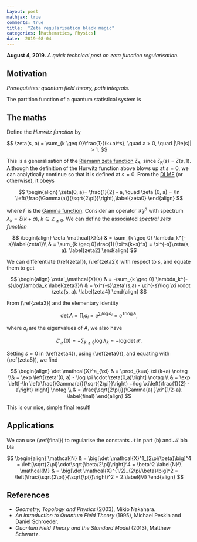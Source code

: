 ```yaml
---
Layout: post
mathjax: true
comments: true
title:  "Zeta regularisation black magic"
categories: [Mathematics, Physics]
date:  2019-08-04
---
```


**August 4, 2019.** *A quick technical post on zeta function regularisation.*

## Motivation

*Prerequisites: quantum field theory, path integrals.* 

The partition function of a quantum statistical system is 

## The maths

Define the *Hurwitz function* by

$$
\zeta(s, a) = \sum_{k \geq 0}\frac{1}{(k+a)^s}, \quad a > 0, \quad |\Re(s)| > 1.
$$
	
This is a generalisation of the
[Riemann zeta function](https://en.wikipedia.org/wiki/Riemann_zeta_function)
$\zeta_\text{R}$,
since $\zeta_\text{R}(s) = \zeta(s, 1)$.
Although the definition of the Hurwitz function above blows up at $s = 0$, we can analytically
continue so that it is defined at $s = 0$. From the [DLMF](https://dlmf.nist.gov/25.11) (or otherwise), it obeys

$$
\begin{align}
\zeta(0, a)= \frac{1}{2} - a, \quad \zeta'(0, a) = \ln
\left(\frac{\Gamma(a)}{\sqrt{2\pi}}\right),\label{zeta0}
\end{align}
$$

where $\Gamma$ is the [Gamma function](https://en.wikipedia.org/wiki/Gamma_function).
Consider an operator $\mathcal{X}^a_\xi$
with spectrum $\lambda_k = \xi(k+a)$, $k \in \mathbb{Z}_{\geq 0}$.
We can define the associated *spectral zeta function*

$$
  \begin{align}
    \zeta_\mathcal{X}(s) & = \sum_{k \geq 0} \lambda_k^{-s}\label{zeta1}\\
   & = \sum_{k \geq 0}\frac{1}{\xi^s(k+s)^s} =
      \xi^{-s}\zeta(s, a). \label{zeta2}
  \end{align}
$$
  
We can differentiate (\ref{zeta1}), (\ref{zeta2}) with respect to $s$, and equate them
to get

$$
  \begin{align}
    \zeta'_\mathcal{X}(s) & = -\sum_{k \geq 0}
                            \lambda_k^{-s}\log\lambda_k \label{zeta3}\\ 
   & = \xi^{-s}\zeta'(s,a) - \xi^{-s}\log \xi \cdot \zeta(s,
     a). \label{zeta4}
  \end{align}
$$
  
  From (\ref{zeta3}) and the elementary identity

$$
\det A = \prod_i a_i = e^{\sum_i \log a_i} =  e^{\mathrm{Tr} \log A},
$$

where $a_i$ are the eigenvalues of $A$, we also have

$$
\begin{equation}
    \zeta'_\mathcal{X}(0) = -\sum_{k \geq 0} \log \lambda_k = -\log
    \det \mathcal{X}. \label{zeta5} 
\end{equation}
$$
	
Setting $s = 0$ in (\ref{zeta4}), using (\ref{zeta0}), and equating with (\ref{zeta5}), we find

$$
\begin{align}
    \det \mathcal{X}^a_{\xi} & = \prod_{k=a}  \xi (k+a) \notag \\& = \exp \left[\zeta'(0, a) -
                                     \log \xi
                                \cdot \zeta(0,a)\right] \notag \\
  & = \exp \left[-\ln \left(\frac{\Gamma(a)}{\sqrt{2\pi}}\right) +\log
    \xi\left(\frac{1}{2} - a\right) \right] \notag \\
  & = \frac{\sqrt{2\pi}}{\Gamma(a) }\xi^{1/2-a}. \label{final}
  \end{align}
$$

This is our nice, simple final result!

## Applications

We can use (\ref{final}) to regularise the constants $\mathcal{N}$ in
part (b) and $\mathcal{M}$ bla bla

$$
\begin{align}
    \mathcal{N} & = \big[\det \mathcal{X}^1_{2\pi/\beta}\big]^4 =
    \left[\sqrt{2\pi}\cdot\sqrt{\beta/2\pi}\right]^4 = \beta^2 \label{N}\\
\mathcal{M} & = \big[\det \mathcal{X}^{1/2}_{2\pi/\beta}\big]^2 =
              \left(\frac{\sqrt{2\pi}}{\sqrt{\pi}}\right)^2 = 2.\label{M}
  \end{align}
$$

## References

- *Geometry, Topology and Physics* (2003), Mikio Nakahara.
- *An Introduction to Quantum Field Theory* (1995), Michael Peskin and
Daniel Schroeder.
- *Quantum Field Theory and the Standard Model* (2013), Matthew Schwartz.
